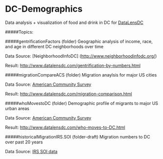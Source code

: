 # DC-Demographics
Data analysis + visualization of food and drink in DC for [DataLensDC](www.datalensdc.com)

#####Topics:

#####gentrificationFactors (folder)
Geographic analysis of income, race, and age in different DC neighborhoods over time

Data Source: [NeighborhoodInfoDC] (http://www.neighborhoodinfodc.org/)

Result: http://www.datalensdc.com/gentrification-by-numbers.html

#####migrationCompareACS (folder)
Migration anaylsis for major US cities

Data Source: [American Community Survey](https://www.census.gov/hhes/migration/data/acs/county_to_county_mig_2008_to_2012.html)

Result: http://www.datalensdc.com/migration-comparison.html

#####whoMovestoDC (folder)
Demographic profile of migrants to major US urban areas

Data Source: [American Community Survey](https://www.census.gov/programs-surveys/acs/)

Result: http://www.datalensdc.com/who-moves-to-DC.html

#####historicalMigrationIRS.SOI (folder-draft)
Migration numbers to DC over past 20 years

Data Source: [IRS SOI data](https://www.irs.gov/uac/soi-tax-stats-migration-data)

